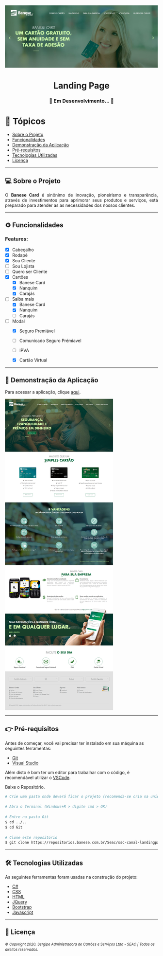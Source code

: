 <!-- Banner -->
![Banner](./Banner.JPG)


<!-- Título -->
<h1 align="center"><strong>Landing Page</strong></h1>


<!-- Status -->
<h3 align="center">🚧 Em Desenvolvimento... 🚧</h3>



<!-- Tópicos -->
<h1>🏁 Tópicos</h1>
<ul>
    <li><a href="#sobre">Sobre o Projeto</a></li>
    <li><a href="#funcionalidades">Funcionalidades</a></li>
    <li><a href="#demoApl">Demonstração da Aplicação</a></li>
    <li><a href="#preRequisitos">Pré-requisitos</a></li>
    <li><a href="#tecUtilizadas">Tecnologias Utilizadas</a></li>
    <li><a href="#licenca">Licença</a></li>
</ul>


<hr/>
<!-- Sobre o projeto -->
<h2 id="sobre">💻 Sobre o Projeto</h2>
<p align="justify">O <strong>Banese Card</strong> é sinônimo de inovação, pioneirismo e transparência, através de investimentos para aprimorar seus produtos e serviços, está preparado para atender as as necessidades dos nossos clientes.<p>


<hr/>
<!-- Funcionalidades -->
<h2 id="funcionalidades">⚙️ Funcionalidades</h2>

### Features:
- [x] Cabeçalho
- [x] Rodapé
- [x] Sou Cliente
- [ ] Sou Lojista
- [ ] Quero ser Cliente
- [x] Cartões
  - [x] Banese Card
  - [x] Nanquim
  - [x] Carajás
- [ ] Saiba mais
  - [x] Banese Card
  - [x] Nanquim
  - [ ] Carajás
- [ ] Modal
  - [x] Seguro Premiável
  - [ ] Comunicado Seguro Prémiavel
  - [ ] IPVA
  - [x] Cartão Virtual


<hr/>
<!-- Demonstração da Aplicação -->
<h2 id="demoApl">🎨 Demonstração da Aplicação</h2>

Para acessar a aplicação, clique [aqui](https://wwws.banesecard.com.br/Home/).

![Home](./Home.png)


<hr/>
<!-- Pré-requisitos -->
<h2 id="preRequisitos">👉 Pré-requisitos</h2>

Antes de começar, você vai precisar ter instalado em sua máquina as seguintes ferramentas:
* [Git](https://git-scm.com)
* [Visual Studio](https://visualstudio.microsoft.com/)
 
Além disto é bom ter um editor para trabalhar com o código, é recomendável utilizar o [VSCode](https://code.visualstudio.com/).

Baixe o Repositório.

```bash
# Crie uma pasta onde deverá ficar o projeto (recomenda-se cria na unidade C: com o nome Git)

# Abra o Terminal (Windows+R > digite cmd > OK)

# Entre na pasta Git
$ cd ../..
$ cd Git

# Clone este repositório
$ git clone https://repositorios.banese.com.br/Seac/ssc-canal-landingpage.git
```


<hr/>
<!-- Tecnologias Utilizadas -->
<h2 id="tecUtilizadas">🛠 Tecnologias Utilizadas</h2>

As seguintes ferramentas foram usadas na construção do projeto:

- [C#](https://docs.microsoft.com/en-us/dotnet/csharp/)
- [CSS](https://www.w3.org/Style/CSS/Overview.en.html)
- [HTML](https://www.w3.org/html/)
- [JQuery](https://jquery.com/)
- [Bootstrap](https://getbootstrap.com.br/)
- [Javascript](https://www.javascript.com/)


<hr/>
<!-- Licença -->
<h2 id="licenca">📝 Licença</h2>
<small><i>© Copyright 2020. Sergipe Administradora de Cartões e Serviços Ltda - SEAC | Todos os direitos reservados.</i>
</small>
